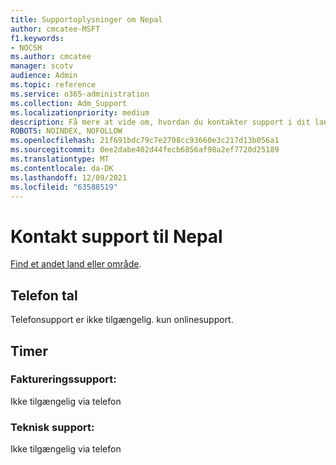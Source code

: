 ```yaml
---
title: Supportoplysninger om Nepal
author: cmcatee-MSFT
f1.keywords:
- NOCSH
ms.author: cmcatee
manager: scotv
audience: Admin
ms.topic: reference
ms.service: o365-administration
ms.collection: Adm_Support
ms.localizationpriority: medium
description: Få mere at vide om, hvordan du kontakter support i dit land eller område.
ROBOTS: NOINDEX, NOFOLLOW
ms.openlocfilehash: 21f691bdc79c7e2708cc93660e3c217d13b056a1
ms.sourcegitcommit: 0ee2dabe402d44fecb6856af98a2ef7720d25189
ms.translationtype: MT
ms.contentlocale: da-DK
ms.lasthandoff: 12/09/2021
ms.locfileid: "63588519"
---
```

# <a name="contact-support-for-nepal"></a>Kontakt support til Nepal

[Find et andet land eller område](../get-help-support.md).

## <a name="phone-number"></a>Telefon tal
Telefonsupport er ikke tilgængelig. kun onlinesupport.

## <a name="hours"></a>Timer
### <a name="billing-support"></a>Faktureringssupport:

Ikke tilgængelig via telefon

### <a name="technical-support"></a>Teknisk support:

Ikke tilgængelig via telefon
